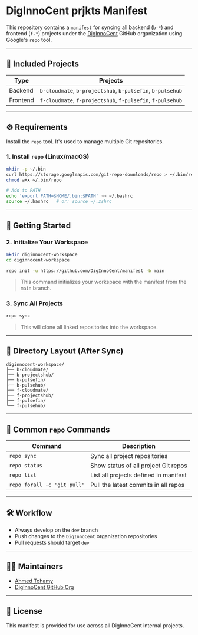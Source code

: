 # DigInnoCent prjkts Manifest

This repository contains a `manifest` for syncing all backend (`b-*`) and frontend (`f-*`) projects under the [DigInnoCent](https://github.com/DigInnoCent) GitHub organization using Google's `repo` tool.

---

## 📁 Included Projects

| Type     | Projects                                                   |
|----------|------------------------------------------------------------|
| Backend  | `b-cloudmate`, `b-projectshub`, `b-pulsefin`, `b-pulsehub` |
| Frontend | `f-cloudmate`, `f-projectshub`, `f-pulsefin`, `f-pulsehub` |

---

## ⚙️ Requirements

Install the `repo` tool. It's used to manage multiple Git repositories.

### 1. Install `repo` (Linux/macOS)

```bash
mkdir -p ~/.bin
curl https://storage.googleapis.com/git-repo-downloads/repo > ~/.bin/repo
chmod a+x ~/.bin/repo

# Add to PATH
echo 'export PATH=$HOME/.bin:$PATH' >> ~/.bashrc
source ~/.bashrc   # or: source ~/.zshrc
```

---

## 🚀 Getting Started

### 2. Initialize Your Workspace

```bash
mkdir diginnocent-workspace
cd diginnocent-workspace

repo init -u https://github.com/DigInnoCent/manifest -b main
```

> This command initializes your workspace with the manifest from the `main` branch.

### 3. Sync All Projects

```bash
repo sync
```

> This will clone all linked repositories into the workspace.

---

## 📂 Directory Layout (After Sync)

```plaintext
diginnocent-workspace/
├── b-cloudmate/
├── b-projectshub/
├── b-pulsefin/
├── b-pulsehub/
├── f-cloudmate/
├── f-projectshub/
├── f-pulsefin/
└── f-pulsehub/
```

---

## 🧪 Common `repo` Commands

| Command                     | Description                           |
|-----------------------------|---------------------------------------|
| `repo sync`                 | Sync all project repositories         |
| `repo status`               | Show status of all project Git repos  |
| `repo list`                 | List all projects defined in manifest |
| `repo forall -c 'git pull'` | Pull the latest commits in all repos  |

---

## 🛠️ Workflow

* Always develop on the `dev` branch
* Push changes to the `DigInnoCent` organization repositories
* Pull requests should target `dev`

---

## 🧑‍💻 Maintainers

* [Ahmed Tohamy](https://github.com/ahmedtohamy1)
* [DigInnoCent GitHub Org](https://github.com/DigInnoCent)

---

## 📜 License

This manifest is provided for use across all DigInnoCent internal projects.

